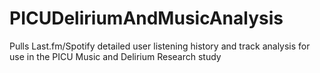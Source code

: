# PICUDeliriumAndMusicAnalysis
Pulls Last.fm/Spotify detailed user listening history and track analysis for use in the PICU Music and Delirium Research study
